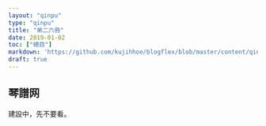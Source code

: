 ```yaml
---
layout: "qinpu"
type: "qinpu"
title: "弟二六冊"
date: 2019-01-02
toc: ["總目"]
markdown: 'https://github.com/kujihhoe/blogflex/blob/master/content/qinpu/00table/26.md'
draft: true
---
```



## 琴譜网

建設中，先不要看。
